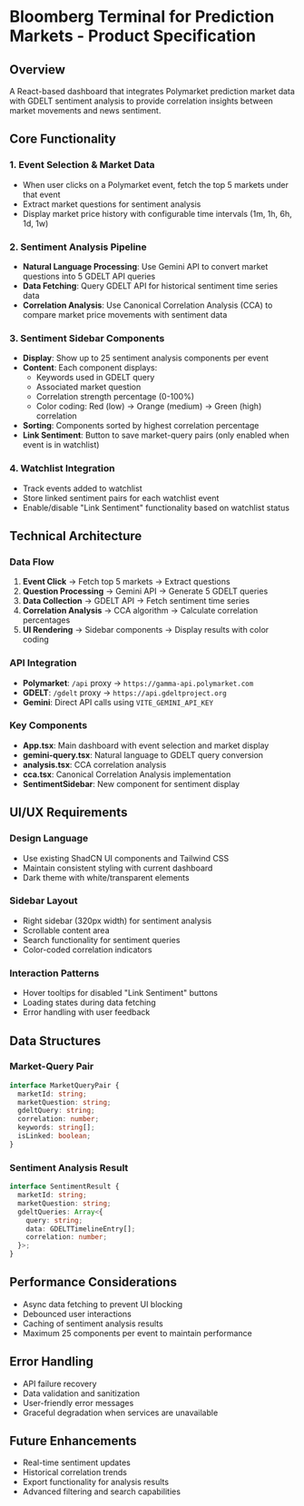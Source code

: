 # Bloomberg Terminal for Prediction Markets - Product Specification

## Overview
A React-based dashboard that integrates Polymarket prediction market data with GDELT sentiment analysis to provide correlation insights between market movements and news sentiment.

## Core Functionality

### 1. Event Selection & Market Data
- When user clicks on a Polymarket event, fetch the top 5 markets under that event
- Extract market questions for sentiment analysis
- Display market price history with configurable time intervals (1m, 1h, 6h, 1d, 1w)

### 2. Sentiment Analysis Pipeline
- **Natural Language Processing**: Use Gemini API to convert market questions into 5 GDELT API queries
- **Data Fetching**: Query GDELT API for historical sentiment time series data
- **Correlation Analysis**: Use Canonical Correlation Analysis (CCA) to compare market price movements with sentiment data

### 3. Sentiment Sidebar Components
- **Display**: Show up to 25 sentiment analysis components per event
- **Content**: Each component displays:
  - Keywords used in GDELT query
  - Associated market question
  - Correlation strength percentage (0-100%)
  - Color coding: Red (low) → Orange (medium) → Green (high) correlation
- **Sorting**: Components sorted by highest correlation percentage
- **Link Sentiment**: Button to save market-query pairs (only enabled when event is in watchlist)

### 4. Watchlist Integration
- Track events added to watchlist
- Store linked sentiment pairs for each watchlist event
- Enable/disable "Link Sentiment" functionality based on watchlist status

## Technical Architecture

### Data Flow
1. **Event Click** → Fetch top 5 markets → Extract questions
2. **Question Processing** → Gemini API → Generate 5 GDELT queries
3. **Data Collection** → GDELT API → Fetch sentiment time series
4. **Correlation Analysis** → CCA algorithm → Calculate correlation percentages
5. **UI Rendering** → Sidebar components → Display results with color coding

### API Integration
- **Polymarket**: `/api` proxy → `https://gamma-api.polymarket.com`
- **GDELT**: `/gdelt` proxy → `https://api.gdeltproject.org`
- **Gemini**: Direct API calls using `VITE_GEMINI_API_KEY`

### Key Components
- **App.tsx**: Main dashboard with event selection and market display
- **gemini-query.tsx**: Natural language to GDELT query conversion
- **analysis.tsx**: CCA correlation analysis
- **cca.tsx**: Canonical Correlation Analysis implementation
- **SentimentSidebar**: New component for sentiment display

## UI/UX Requirements

### Design Language
- Use existing ShadCN UI components and Tailwind CSS
- Maintain consistent styling with current dashboard
- Dark theme with white/transparent elements

### Sidebar Layout
- Right sidebar (320px width) for sentiment analysis
- Scrollable content area
- Search functionality for sentiment queries
- Color-coded correlation indicators

### Interaction Patterns
- Hover tooltips for disabled "Link Sentiment" buttons
- Loading states during data fetching
- Error handling with user feedback

## Data Structures

### Market-Query Pair
```typescript
interface MarketQueryPair {
  marketId: string;
  marketQuestion: string;
  gdeltQuery: string;
  correlation: number;
  keywords: string[];
  isLinked: boolean;
}
```

### Sentiment Analysis Result
```typescript
interface SentimentResult {
  marketId: string;
  marketQuestion: string;
  gdeltQueries: Array<{
    query: string;
    data: GDELTTimelineEntry[];
    correlation: number;
  }>;
}
```

## Performance Considerations
- Async data fetching to prevent UI blocking
- Debounced user interactions
- Caching of sentiment analysis results
- Maximum 25 components per event to maintain performance

## Error Handling
- API failure recovery
- Data validation and sanitization
- User-friendly error messages
- Graceful degradation when services are unavailable

## Future Enhancements
- Real-time sentiment updates
- Historical correlation trends
- Export functionality for analysis results
- Advanced filtering and search capabilities
